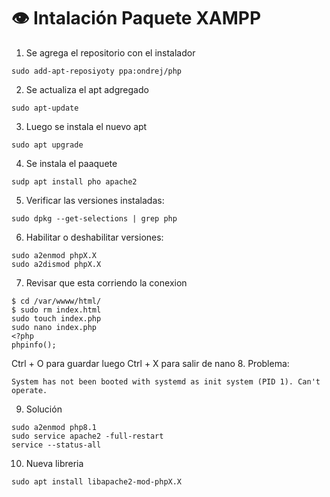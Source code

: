 # 👁️ Intalación Paquete XAMPP

1. Se agrega el repositorio con el instalador
```
sudo add-apt-reposiyoty ppa:ondrej/php
```
2. Se actualiza el apt adgregado
```
sudo apt-update
```
3. Luego se instala el nuevo apt
```
sudo apt upgrade
```
4. Se instala el paaquete
```
sudp apt install pho apache2
```
5. Verificar las versiones instaladas:
```
sudo dpkg --get-selections | grep php
```
6. Habilitar o deshabilitar versiones:
```
sudo a2enmod phpX.X
sudo a2dismod phpX.X
```
7. Revisar que esta corriendo la conexion
```
$ cd /var/wwww/html/
$ sudo rm index.html
sudo touch index.php
sudo nano index.php
<?php
phpinfo();
```
Ctrl + O para guardar luego Ctrl + X para salir de nano
8. Problema:
```
System has not been booted with systemd as init system (PID 1). Can't operate.
```
9. Solución
```
sudo a2enmod php8.1
sudo service apache2 -full-restart
service --status-all
```
10. Nueva libreria 
```
sudo apt install libapache2-mod-phpX.X
```

